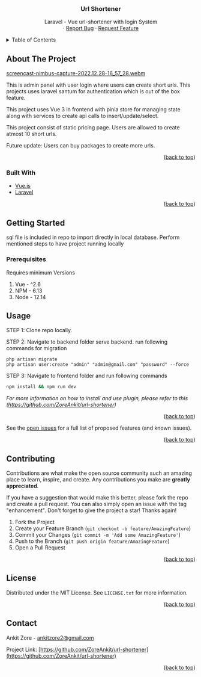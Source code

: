 <div id="top"></div>
<!--
*** Thanks for checking out the Best-README-Template. If you have a suggestion
*** that would make this better, please fork the repo and create a pull request
*** or simply open an issue with the tag "enhancement".
*** Don't forget to give the project a star!
*** Thanks again! Now go create something AMAZING! :D
-->

<!-- PROJECT SHIELDS -->
<!--
*** I'm using markdown "reference style" links for readability.
*** Reference links are enclosed in brackets [ ] instead of parentheses ( ).
*** See the bottom of this document for the declaration of the reference variables
*** for contributors-url, forks-url, etc. This is an optional, concise syntax you may use.
*** https://www.markdownguide.org/basic-syntax/#reference-style-links
-->

<!-- PROJECT LOGO -->
<br />
<div align="center">

<h3 align="center">Url Shortener</h3>

  <p align="center">
   Laravel - Vue url-shortener with login System
    <br />
    ·
    <a href="https://github.com/ZoreAnkit/url-shortener/issues">Report Bug</a>
    ·
    <a href="https://github.com/ZoreAnkit/url-shortener/issues">Request Feature</a>
  </p>

</div>

<!-- TABLE OF CONTENTS -->
<details>
  <summary>Table of Contents</summary>
  <ol>
    <li>
      <a href="#about-the-project">About The Project</a>
      <ul>
        <li><a href="#built-with">Built With</a></li>
      </ul>
    </li>
    <li>
      <a href="#getting-started">Getting Started</a>
      <ul>
        <li><a href="#prerequisites">Prerequisites</a></li>
        <li><a href="#installation">Installation</a></li>
      </ul>
    </li>
    <li><a href="#usage">Usage</a></li>
    <li><a href="#contributing">Contributing</a></li>
    <li><a href="#license">License</a></li>
    <li><a href="#contact">Contact</a></li>
  </ol>
</details>

<!-- ABOUT THE PROJECT -->

## About The Project
[screencast-nimbus-capture-2022.12.28-16_57_28.webm](https://user-images.githubusercontent.com/46300882/209805580-b86bef10-7559-48ff-9300-694bfb66cded.webm)

This is admin panel with user login where users can create short urls. This projects uses laravel santum for authentication which is out of the box feature.

This project uses Vue 3 in frontend with pinia store for managing state along with services to create api calls to insert/update/select.

This project consist of static pricing page. Users are allowed to create atmost 10 short urls.

Future update:
Users can buy packages to create more urls.

<p align="right">(<a href="#top">back to top</a>)</p>

### Built With

- [Vue.js](https://vuejs.org/)
- [Laravel](https://laravel.com/)

<p align="right">(<a href="#top">back to top</a>)</p>

<!-- GETTING STARTED -->

## Getting Started

sql file is included in repo to import directly in local database. Perform mentioned steps to have project running locally

### Prerequisites

Requires minimum Versions

1. Vue - ^2.6
2. NPM - 6.13
3. Node - 12.14

<!-- USAGE EXAMPLES -->

## Usage

STEP 1: Clone repo locally.


STEP 2: Navigate to backend folder serve backend. run following commands for migration

```
php artisan migrate
php artisan user:create "admin" "admin@gmail.com" "password" --force

```

STEP 3: Navigate to frontend folder and run following commands


```sh
npm install && npm run dev
```


_For more information on how to install and use plugin, please refer to this (https://github.com/ZoreAnkit/url-shortener)_

<p align="right">(<a href="#top">back to top</a>)</p>

See the [open issues](https://github.com/ZoreAnkit/url-shortener/issues) for a full list of proposed features (and known issues).

<p align="right">(<a href="#top">back to top</a>)</p>

<!-- CONTRIBUTING -->

## Contributing

Contributions are what make the open source community such an amazing place to learn, inspire, and create. Any contributions you make are **greatly appreciated**.

If you have a suggestion that would make this better, please fork the repo and create a pull request. You can also simply open an issue with the tag "enhancement".
Don't forget to give the project a star! Thanks again!

1. Fork the Project
2. Create your Feature Branch (`git checkout -b feature/AmazingFeature`)
3. Commit your Changes (`git commit -m 'Add some AmazingFeature'`)
4. Push to the Branch (`git push origin feature/AmazingFeature`)
5. Open a Pull Request

<p align="right">(<a href="#top">back to top</a>)</p>

<!-- LICENSE -->

## License

Distributed under the MIT License. See `LICENSE.txt` for more information.

<p align="right">(<a href="#top">back to top</a>)</p>

<!-- CONTACT -->

## Contact

Ankit Zore - ankitzore2@gmail.com

Project Link: [https://github.com/ZoreAnkit/url-shortener](https://github.com/ZoreAnkit/url-shortener)

<p align="right">(<a href="#top">back to top</a>)</p>

<!-- MARKDOWN LINKS & IMAGES -->
<!-- https://www.markdownguide.org/basic-syntax/#reference-style-links -->


